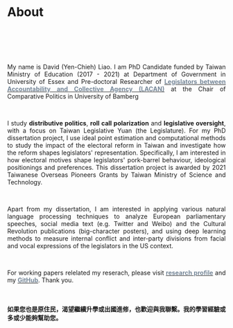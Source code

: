 # About


<br/><br/><br/><br/>

<div style="text-align: justify">


My name is David (Yen-Chieh) Liao. I am PhD Candidate funded by Taiwan Ministry of Education (2017 - 2021) at Department of Government in University of Essex and Pre-doctoral Researcher of [<span style="color:#778899">**Legislators between Accountability and Collective Agency (LACAN)**</span>](https://projectlacan.wordpress.com/team/) at the Chair of Comparative Politics in University of Bamberg 


<br/>

I study __distributive politics__, __roll call polarization__ and __legislative oversight__, with a focus on Taiwan Legislative Yuan (the Legislature). For my PhD dissertation project, I use ideal point estimation and computational methods to study the impact of the electoral reform in Taiwan and investigate how the reform shapes legislators' representation.
Specifically, I am interested in how electoral motives shape legislators' pork-barrel behaviour, ideological positionings and preferences. This dissertation project is awarded by 2021 Taiwanese Overseas Pioneers Grants by Taiwan Ministry of Science and Technology.

<br/>

Apart from my dissertation, I am interested in applying various natural language processing techniques to analyze European parliamentary speeches,
 social media text (e.g. Twitter and Weibo) and the Cultural Revolution publications (big-character posters), and using deep learning methods to measure internal conflict and inter-party divisions from facial and vocal expressions of the legislators in the US context.

<br/>

For working papers relelated my reserach, please visit [<span style="color:#778899"> **research profile**</span>](https://davidycliao.github.io/research/) and my [<span style="color:#778899"> **GitHub**</span>](https://github.com/davidycliao). Thank you.






<br/><br/>
__如果您也是原住民，渴望繼續升學或出國進修，也歡迎與我聯繫。我的學習經驗或多或少能夠幫助您。__

</div>


<br/><br/>


